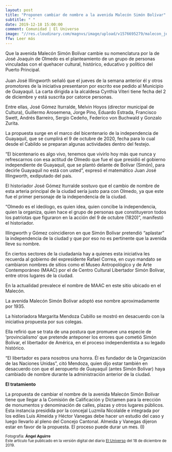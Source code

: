 ```yaml
---
layout: post
title: "Proponen cambiar de nombre a la avenida Malecón Simón Bolívar"
subtitle: " "
date: 2019-12-18 15:00:00
comment: Comunidad | El Universo
image: "//res.cloudinary.com/magnvs/image/upload/v1576695279/malecon_jokrnv.jpg"
ffw: Leer más
---
```

Que la avenida Malecón Simón Bolívar cambie su nomenclatura por la de José Joaquín de Olmedo es el planteamiento de un grupo de personas vinculadas con el quehacer cultural, histórico, educativo y político del Puerto Principal.<br/><br/>Juan José Illingworth señaló que el jueves de la semana anterior él y otros promotores de la iniciativa presentaron por escrito ese pedido al Municipio de Guayaquil. La carta dirigida a la alcaldesa Cynthia Viteri tiene fecha del 2 de diciembre y está suscrita por catorce personas.  

Entre ellas, José Gómez Iturralde, Melvin Hoyos (director municipal de Cultura), Guillermo Arosemena, Jorge Pino, Eduardo Estrada, Francisco Swett, Andrés Barreiro, Sergio Cedeño, Federico von Buchwald y Gonzalo Zurita. 

La propuesta surge en el marco del bicentenario de la independencia de Guayaquil, que se cumplirá el 9 de octubre de 2020, fecha para lo cual desde el Cabildo se preparan algunas actividades dentro del festejo.

“El bicentenario es algo vivo, tenemos que vivirlo hoy más que nunca y refrescarnos con esa actitud de Olmedo que fue el que presidió el gobierno independiente de Guayaquil, que se plantó delante de Bolívar (Simón), para decirle Guayaquil no está con usted”, expresó el matemático Juan José Illingworth, exdiputado del país.

El historiador José Gómez Iturralde sostuvo que el cambio de nombre de esta arteria principal de la ciudad sería justo para con Olmedo, ya que este fue el primer personaje de la independencia de la ciudad.

“Olmedo es el ideólogo, es quien idea, quien concibe la independencia, quien la organiza, quien hace el grupo de personas que constituyeron todos los patriotas que figuraron en la acción del 9 de octubre (1820)”, manifestó el historiador.

Illingworth y Gómez coincidieron en que Simón Bolívar pretendió “aplastar” la independencia de la ciudad y que por eso no es pertinente que la avenida lleve su nombre.

En ciertos sectores de la ciudadanía hay a quienes esta iniciativa les recuerda al gobierno del expresidente Rafael Correa, en cuyo mandato se cambiaron nombres de sitios como el Museo Antropológico y de Arte Contemporáneo (MAAC) por el de Centro Cultural Libertador Simón Bolívar, entre otros lugares de la ciudad.

En la actualidad prevalece el nombre de MAAC en este sitio ubicado en el Malecón.

La avenida Malecón Simón Bolívar adoptó ese nombre aproximadamente por 1935.

La historiadora Margarita Mendoza Cubillo se mostró en desacuerdo con la iniciativa propuesta por sus colegas.

Ella refirió que se trata de una postura que promueve una especie de ‘provincialismo’ que pretende anteponer los errores que cometió Simón Bolívar, el libertador de América, en el proceso independentista a su legado histórico.

“El libertador es para nosotros una honra. Él es fundador de la Organización de las Naciones Unidas”, citó Mendoza, quien dijo estar también en desacuerdo con que el aeropuerto de Guayaquil (antes Simón Bolívar) haya cambiado de nombre durante la administración anterior de la ciudad.  

**El tratamiento**

La propuesta de cambiar el nombre de la avenida Malecón Simón Bolívar tiene que llegar a la Comisión de Calificación y Dictamen para la erección de monumentos y denominación de calles, plazas y otros lugares públicos. Esta instancia presidida por la concejal Luzmila Nicolalde e integrada por los ediles Luis Almeida y Héctor Vanegas debe hacer un estudio del caso y luego llevarlo al pleno del Concejo Cantonal. Almeida y Vanegas dijeron estar en favor de la propuesta. El proceso puede durar un mes. (I)  

<small>Fotografía: <b>Ángel Aguirre</b><br/>Este artículo fue publicado en la versión digital del diario [El Universo](//www.eluniverso.com/guayaquil/2019/12/18/nota/7654767/proponen-cambiar-nombre-av-malecon-simon-bolivar) del 18 de diciembre de 2019.</small>
